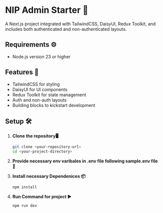 # NIP Admin Starter 🚀

A Next.js project integrated with TailwindCSS, DaisyUI, Redux Toolkit, and includes both authenticated and non-authenticated layouts.

## Requirements ⚙️

- Node.js version 23 or higher

## Features 🌟

- TailwindCSS for styling
- DaisyUI for UI components
- Redux Toolkit for state management
- Auth and non-auth layouts
- Building blocks to kickstart development

## Setup 🛠️

1. **Clone the repository🖥️**

   ```bash
   git clone <your-repository-url>
   cd <your-project-directory>

   ```

2. **Provide necessary env varibales in .env file following sample.env file 🔑**
3. **Install necessary Dependenices 📦**

   ```bash
   npm install
   ```

4. **Run Command for project ▶️**

   ```bash
   npm run dev
   ```
